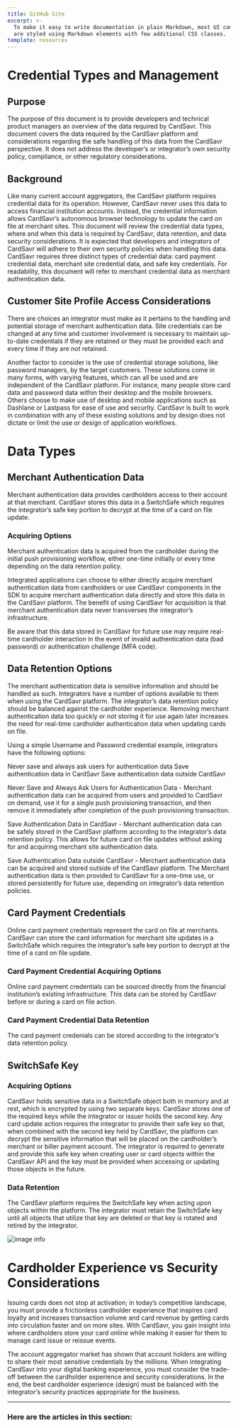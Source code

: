 ```yaml
---
title: GitHub Site
excerpt: >-
  To make it easy to write documentation in plain Markdown, most UI components
  are styled using Markdown elements with few additional CSS classes.
template: resources
---
```


# Credential Types and Management

## Purpose
The purpose of this document is to provide developers and technical product
managers an overview of the data required by CardSavr. This document covers the
data required by the CardSavr platform and considerations regarding the safe
handling of this data from the CardSavr perspective. It does not address the
developer’s or integrator’s own security policy, compliance, or other regulatory
considerations.

## Background
Like many current account aggregators, the CardSavr platform requires credential
data for its operation.  However, CardSavr never uses this data to access
financial institution accounts.  Instead, the credential information allows
CardSavr’s autonomous browser technology to update the card on file at merchant
sites. This document will review the credential data types, where and when this
data is required by CardSavr, data retention, and data security considerations.
It is expected that developers and integrators of CardSavr will adhere to their
own security policies when handling this data. CardSavr requires three distinct
types of credential data: card payment credential data, merchant site credential
data, and safe key credentials. For readability, this document will refer to
merchant credential data as merchant authentication data.

## Customer Site Profile Access Considerations
There are choices an integrator must make as it pertains to the handling and
potential storage of merchant authentication data. Site credentials can be
changed at any time and customer involvement is necessary to maintain up-to-date
credentials if they are retained or they must be provided each and every time if
they are not retained.

Another factor to consider is the use of credential storage solutions, like
password managers, by the target customers.  These solutions come in many forms,
with varying features, which can all be used and are independent of the CardSavr
platform.  For instance, many people store card data and password data within
their desktop and the mobile browsers.  Others choose to make use of desktop and
mobile applications such as Dashlane or Lastpass for ease of use and security.
CardSavr is built to work in combination with any of these existing solutions
and by design does not dictate or limit the use or design of application
workflows.

# Data Types

## Merchant Authentication Data
Merchant authentication data provides cardholders access to their account at
that merchant.  CardSavr stores this data in a SwitchSafe which requires the
integrator’s safe key portion to decrypt at the time of a card on file update.

### Acquiring Options

Merchant authentication data is acquired from the cardholder during the initial
push provisioning workflow, either one-time initially or every time depending on
the data retention policy.

Integrated applications can choose to either directly acquire merchant
authentication data from cardholders or use CardSavr components in the SDK to
acquire merchant authentication data directly and store this data in the
CardSavr platform.  The benefit of using CardSavr for acquisition is that
merchant authentication data never transverses the integrator’s infrastructure.

Be aware that this data stored in CardSavr for future use may require real-time
cardholder interaction in the event of invalid authentication data
(bad password) or authentication challenge (MFA code).

## Data Retention Options

The merchant authentication data is sensitive information and should be handled
as such.  Integrators have a number of options available to them when using the
CardSavr platform. The integrator’s data retention policy should be balanced
against the cardholder experience. Removing merchant authentication data too
quickly or not storing it for use again later increases the need for real-time
cardholder authentication data when updating cards on file.

Using a simple Username and Password credential example, integrators have the
following options:

Never save and always ask users for authentication data
Save authentication data in CardSavr
Save authentication data outside CardSavr

Never Save and Always Ask Users for Authentication Data - Merchant
authentication data can be acquired from users and provided to CardSavr on
demand, use it for a single push provisioning transaction, and then remove it
immediately after completion of the push provisioning transaction.

Save Authentication Data in CardSavr - Merchant authentication data can be
safely stored in the CardSavr platform according to the integrator’s data
retention policy. This allows for future card on file updates without asking
for and acquiring merchant site authentication data.

Save Authentication Data outside CardSavr - Merchant authentication data can be
acquired and stored outside of the CardSavr platform. The Merchant authentication data is then provided to CardSavr for a one-time use, or stored persistently for future use, depending on integrator’s data retention policies.

## Card Payment Credentials

Online card payment credentials represent the card on file at merchants.
CardSavr can store the card information for merchant site updates in a
SwitchSafe which requires the integrator’s safe key portion to decrypt at the
time of a card on file update.

### Card Payment Credential Acquiring Options

Online card payment credentials can be sourced directly from the financial
institution’s existing infrastructure. This data can be stored by CardSavr
before or during a card on file action.

### Card Payment Credential Data Retention

The card payment credenials can be stored according to the integrator’s data
retention policy.

## SwitchSafe Key

### Acquiring Options

CardSavr holds sensitive data in a SwitchSafe object both in memory and at rest,
which is encrypted by using two separate keys. CardSavr stores one of the
required keys while the integrator or issuer holds the second key. Any card
update action requires the integrator to provide their safe key so that, when
combined with the second key held by CardSavr, the platform can decrypt the
sensitive information that will be placed on the cardholder’s merchant or
biller payment account. The integrator is required to generate and provide
this safe key when creating user or card objects within the CardSavr API and
the key must be provided when accessing or updating those objects in the future.

### Data Retention

The CardSavr platform requires the SwitchSafe key when acting upon objects
within the platform. The integrator must retain the SwitchSafe key until all
objects that utilize that key are deleted or that key is rotated and retired by
the integrator.

![image info](/images/cred_mgmt-data_storage.png)

# Cardholder Experience vs Security Considerations
Issuing cards does not stop at activation; in today’s competitive landscape,
you must provide a frictionless cardholder experience that inspires card loyalty
and increases transaction volume and card revenue by getting cards into
circulation faster and on more sites. With CardSavr, you gain insight into where
cardholders store your card online while making it easier for them to manage
card issue or reissue events.

The account aggregator market has shown that account holders are willing to share
their most sensitive credentials by the millions. When integrating CardSavr into
your digital banking experience, you must consider the trade-off between the
cardholder experience and security considerations. In the end, the best
cardholder experience (design) must be balanced with the integrator’s security
practices appropriate for the business.

***

### Here are the articles in this section:
